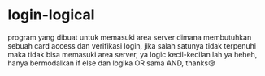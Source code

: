 # login-logical
program yang dibuat untuk memasuki area server dimana membutuhkan sebuah card access dan verifikasi login, jika salah satunya tidak terpenuhi maka tidak bisa memasuki area server, ya logic kecil-kecilan lah ya heheh, hanya bermodalkan if else dan logika OR sama AND, thanks😪
